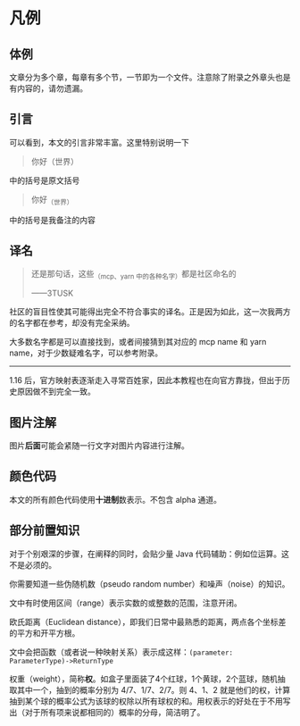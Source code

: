 # 凡例

## 体例

文章分为多个章，每章有多个节，一节即为一个文件。注意除了附录之外章头也是有内容的，请勿遗漏。

## 引言

可以看到，本文的引言非常丰富。这里特别说明一下

> 你好（世界）

中的括号是原文括号

> 你好<sub>（世界）</sub>

中的括号是我备注的内容

## 译名

> 还是那句话，这些<sub>（mcp、yarn 中的各种名字）</sub>都是社区命名的
>
> ——3TUSK

社区的盲目性使其可能得出完全不符合事实的译名。正是因为如此，这一次我两方的名字都在参考，却没有完全采纳。

大多数名字都是可以直接找到，或者间接猜到其对应的 mcp name 和 yarn name，对于少数疑难名字，可以参考附录。

---

1.16 后，官方映射表逐渐走入寻常百姓家，因此本教程也在向官方靠拢，但出于历史原因做不到完全一致。

## 图片注解

图片**后面**可能会紧随一行文字对图片内容进行注解。

## 颜色代码

本文的所有颜色代码使用**十进制**数表示。不包含 alpha 通道。

## 部分前置知识

对于个别艰深的步骤，在阐释的同时，会贴少量 Java 代码辅助：例如位运算。这不是必须的。

你需要知道一些伪随机数（pseudo random number）和噪声（noise）的知识。

文中有时使用区间（range）表示实数的或整数的范围，注意开闭。

欧氏距离（Euclidean distance），即我们日常中最熟悉的距离，两点各个坐标差的平方和开平方根。

文中会把函数（或者说一种映射关系）表示成这样：`(parameter: ParameterType)->ReturnType`

权重（weight），简称**权**。如盒子里面装了4个红球，1个黄球，2个蓝球，随机抽取其中一个，抽到的概率分别为 4/7、1/7、2/7。则 4、1、2 就是他们的权，计算抽到某个球的概率公式为该球的权除以所有球权的和。用权表示的好处在于不用写出（对于所有项来说都相同的）概率的分母，简洁明了。
